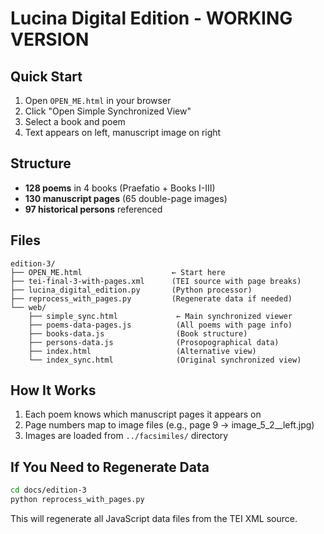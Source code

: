 # Lucina Digital Edition - WORKING VERSION

## Quick Start
1. Open `OPEN_ME.html` in your browser
2. Click "Open Simple Synchronized View"
3. Select a book and poem
4. Text appears on left, manuscript image on right

## Structure
- **128 poems** in 4 books (Praefatio + Books I-III)
- **130 manuscript pages** (65 double-page images)
- **97 historical persons** referenced

## Files
```
edition-3/
├── OPEN_ME.html                    ← Start here
├── tei-final-3-with-pages.xml      (TEI source with page breaks)
├── lucina_digital_edition.py       (Python processor)
├── reprocess_with_pages.py         (Regenerate data if needed)
└── web/
    ├── simple_sync.html             ← Main synchronized viewer
    ├── poems-data-pages.js          (All poems with page info)
    ├── books-data.js                (Book structure)
    ├── persons-data.js              (Prosopographical data)
    ├── index.html                   (Alternative view)
    └── index_sync.html              (Original synchronized view)
```

## How It Works
1. Each poem knows which manuscript pages it appears on
2. Page numbers map to image files (e.g., page 9 → image_5_2__left.jpg)
3. Images are loaded from `../facsimiles/` directory

## If You Need to Regenerate Data
```bash
cd docs/edition-3
python reprocess_with_pages.py
```

This will regenerate all JavaScript data files from the TEI XML source.